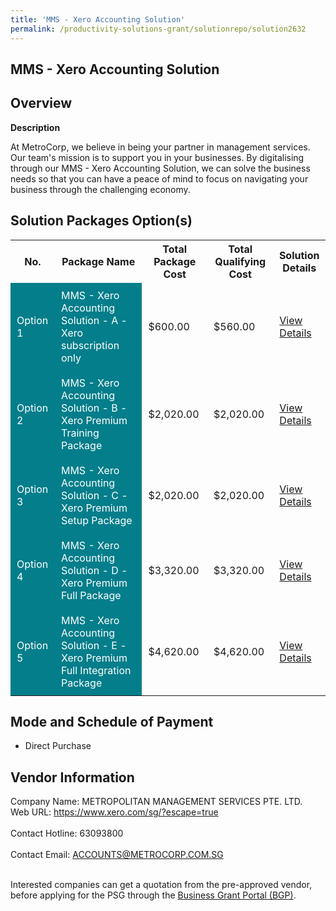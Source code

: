 ```yaml
---
title: 'MMS - Xero Accounting Solution'
permalink: /productivity-solutions-grant/solutionrepo/solution2632
---
```


## MMS - Xero Accounting Solution

## Overview

**Description**

At MetroCorp, we believe in being your partner in management services. Our team's mission is to support you in your businesses. By digitalising through our MMS - Xero Accounting Solution, we can solve the business needs so that you can have a peace of mind to focus on navigating your business through the challenging economy.

## Solution Packages Option(s)

<table>
<tr>
<th><b>No.</b></th>
<th><b>Package Name</b></th>
<th><b>Total Package Cost</b></th>
<th><b>Total Qualifying Cost</b></th>
<th><b>Solution Details</b></th>
</tr>
<tr>
<td style='padding: 10px; background-color: #037E8A; color: #FFFFFF;'>Option 1</td>
<td style='padding: 10px; background-color: #037E8A; color: #FFFFFF;'>MMS - Xero Accounting Solution - A - Xero subscription only</td>
<td style='padding: 10px;'>$600.00</td>
<td style='padding: 10px;'>$560.00</td>
<td style='padding: 10px;'><a href='/images/psg/METROPOLITAN_20210297_Desensitised_Annex_3_Part_1.pdf' target='_blank'>View Details</a></td>
</tr>
<tr>
<td style='padding: 10px; background-color: #037E8A; color: #FFFFFF;'>Option 2</td>
<td style='padding: 10px; background-color: #037E8A; color: #FFFFFF;'>MMS - Xero Accounting Solution - B - Xero Premium Training Package</td>
<td style='padding: 10px;'>$2,020.00</td>
<td style='padding: 10px;'>$2,020.00</td>
<td style='padding: 10px;'><a href='/images/psg/METROPOLITAN_20210297_Desensitised_Annex_3_Part_2.pdf' target='_blank'>View Details</a></td>
</tr>
<tr>
<td style='padding: 10px; background-color: #037E8A; color: #FFFFFF;'>Option 3</td>
<td style='padding: 10px; background-color: #037E8A; color: #FFFFFF;'>MMS - Xero Accounting Solution - C - Xero Premium Setup Package</td>
<td style='padding: 10px;'>$2,020.00</td>
<td style='padding: 10px;'>$2,020.00</td>
<td style='padding: 10px;'><a href='/images/psg/METROPOLITAN_20210297_Desensitised_Annex_3_Part_3.pdf' target='_blank'>View Details</a></td>
</tr>
<tr>
<td style='padding: 10px; background-color: #037E8A; color: #FFFFFF;'>Option 4</td>
<td style='padding: 10px; background-color: #037E8A; color: #FFFFFF;'>MMS - Xero Accounting Solution - D - Xero Premium Full Package</td>
<td style='padding: 10px;'>$3,320.00</td>
<td style='padding: 10px;'>$3,320.00</td>
<td style='padding: 10px;'><a href='/images/psg/METROPOLITAN_20210297_Desensitised_Annex_3_Part_4.pdf' target='_blank'>View Details</a></td>
</tr>
<tr>
<td style='padding: 10px; background-color: #037E8A; color: #FFFFFF;'>Option 5</td>
<td style='padding: 10px; background-color: #037E8A; color: #FFFFFF;'>MMS - Xero Accounting Solution - E -  Xero Premium Full Integration Package</td>
<td style='padding: 10px;'>$4,620.00</td>
<td style='padding: 10px;'>$4,620.00</td>
<td style='padding: 10px;'><a href='/images/psg/METROPOLITAN_20210297_Desensitised_Annex_3_Part_5.pdf' target='_blank'>View Details</a></td>
</tr>
</table>

## Mode and Schedule of Payment

 - Direct Purchase

## Vendor Information

 Company Name: METROPOLITAN MANAGEMENT SERVICES PTE. LTD.<br>Web URL: https://www.xero.com/sg/?escape=true <br><br>Contact Hotline: 63093800 <br><br>Contact Email: ACCOUNTS@METROCORP.COM.SG <br><br>

Interested companies can get a quotation from the pre-approved vendor, before applying for the PSG through the <a href='https://www.businessgrants.gov.sg/' target='_blank' rel='noopener'>Business Grant Portal (BGP)</a>.

<script src="/jquery/resize-tables.js"></script>
